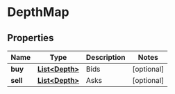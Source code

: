 # DepthMap

## Properties
Name | Type | Description | Notes
------------ | ------------- | ------------- | -------------
**buy** | [**List&lt;Depth&gt;**](Depth.md) | Bids |  [optional]
**sell** | [**List&lt;Depth&gt;**](Depth.md) | Asks |  [optional]
